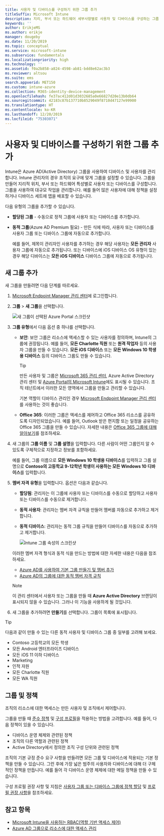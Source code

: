 ```yaml
---
title: 사용자 및 디바이스를 구성하기 위한 그룹 추가
titleSuffix: Microsoft Intune
description: 지리, 부서 또는 하드웨어 세부사항별로 사용자 및 디바이스를 구성하는 그룹을 추가합니다.
keywords: ''
author: ErikjeMS
ms.author: erikje
manager: dougeby
ms.date: 11/20/2019
ms.topic: conceptual
ms.service: microsoft-intune
ms.subservice: fundamentals
ms.localizationpriority: high
ms.technology: ''
ms.assetid: f0a2b858-a824-4598-ab81-bdd8e62ac3b3
ms.reviewer: altsou
ms.suite: ems
search.appverid: MET150
ms.custom: intune-azure
ms.collection: M365-identity-device-management
ms.openlocfilehash: fe37ac412d01d3032685a0e66827d20e13b0db64
ms.sourcegitcommit: 42183c87b137710b8529049f8710d47127e99900
ms.translationtype: HT
ms.contentlocale: ko-KR
ms.lasthandoff: 12/20/2019
ms.locfileid: "75303071"
---
```

# <a name="add-groups-to-organize-users-and-devices"></a>사용자 및 디바이스를 구성하기 위한 그룹 추가

Intune은 Azure AD(Active Directory) 그룹을 사용하여 디바이스 및 사용자를 관리합니다. Intune 관리자의 경우 조직의 요구에 맞게 그룹을 설정할 수 있습니다. 그룹을 만들어 지리적 위치, 부서 또는 하드웨어 특성별로 사용자 또는 디바이스를 구성합니다. 그룹을 사용하여 대규모 작업을 관리합니다. 예를 들어 많은 사용자에 대해 정책을 설정하거나 디바이스 세트에 앱을 배포할 수 있습니다.

다음 유형의 그룹을 추가할 수 있습니다.

- **할당된 그룹** - 수동으로 정적 그룹에 사용자 또는 디바이스를 추가합니다. 
- **동적 그룹**(Azure AD Premium 필요) - 만든 식에 따라, 사용자 또는 디바이스를 사용자 그룹 또는 디바이스 그룹에 자동으로 추가합니다.

  예를 들어, 제목이 관리자인 사용자를 추가하는 경우 해당 사용자는 **모든 관리자** 사용자 그룹에 자동으로 추가됩니다. 또는 디바이스에 iOS 디바이스 OS 유형이 있는 경우 해당 디바이스는 **모든 iOS 디바이스** 디바이스 그룹에 자동으로 추가됩니다.

## <a name="add-a-new-group"></a>새 그룹 추가

새 그룹을 만들려면 다음 단계를 따르세요.

1. [Microsoft Endpoint Manager 관리 센터](https://go.microsoft.com/fwlink/?linkid=2109431)에 로그인합니다.
2. **그룹** > **새 그룹**을 선택합니다.

   ![새 그룹이 선택된 Azure Portal 스크린샷](./media/groups-add/groups-add-new.png)

3. **그룹 유형**에서 다음 옵션 중 하나를 선택합니다.

    - **보안**: 보안 그룹은 리소스에 액세스할 수 있는 사용자를 정의하며, Intune의 그룹에 권장됩니다. 예를 들어, **모든 Charlotte 직원** 또는 **원격 작업자** 등의 사용자 그룹을 만들 수 있습니다. **모든 iOS 디바이스** 또는 **모든 Windows 10 학생용 디바이스** 등의 디바이스 그룹도 만들 수 있습니다.

        > [!TIP]
        > 만든 사용자 및 그룹은 [Microsoft 365 관리 센터](https://admin.microsoft.com), Azure Active Directory 관리 센터 및 [Azure Portal의 Microsoft Intune](https://go.microsoft.com/fwlink/?linkid=2090973)에도 표시될 수 있습니다. 조직 테넌트에서 이러한 모든 영역에서 그룹을 만들고 관리할 수 있습니다.
        >
        > 기본 역할이 디바이스 관리인 경우 [Microsoft Endpoint Manager 관리 센터](https://go.microsoft.com/fwlink/?linkid=2109431)를 사용하는 것이 좋습니다.

    - **Office 365**: 이러한 그룹은 액세스를 제어하고 Office 365 리소스를 공유하도록 디자인되었습니다. 예를 들어, Outlook 받은 편지함 또는 일정을 공유하는 Office 365 그룹을 만들 수 있습니다. 자세한 내용은 [Office 365 그룹에 대해 알아보기](https://support.office.com/article/learn-about-office-365-groups-b565caa1-5c40-40ef-9915-60fdb2d97fa2)를 참조하세요.

4. 새 그룹의 **그룹 이름** 및 **그룹 설명**을 입력합니다. 다른 사람이 어떤 그룹인지 알 수 있도록 구체적으로 지정하고 정보를 포함하세요.

    예를 들어, 그룹 이름으로 **모든 Windows 10 학생용 디바이스**를 입력하고 그룹 설명으로 **Contoso의 고등학교 9-12학년 학생이 사용하는 모든 Windows 10 디바이스**를 입력합니다.

5. **멤버 자격 유형**을 입력합니다. 옵션은 다음과 같습니다.

    - **할당됨**: 관리자는 이 그룹에 사용자 또는 디바이스를 수동으로 할당하고 사용자 또는 디바이스를 수동으로 제거합니다.
    - **동적 사용자**: 관리자는 멤버 자격 규칙을 만들어 멤버를 자동으로 추가하고 제거합니다.
    - **동적 디바이스**: 관리자는 동적 그룹 규칙을 만들어 디바이스를 자동으로 추가하고 제거합니다.

        ![Intune 그룹 속성의 스크린샷](./media/groups-add/groups-add-properties.png)

    이러한 멤버 자격 형식과 동적 식을 만드는 방법에 대한 자세한 내용은 다음을 참조하세요.

    - [Azure AD를 사용하여 기본 그룹 만들기 및 멤버 추가](https://docs.microsoft.com/azure/active-directory/fundamentals/active-directory-groups-create-azure-portal)
    - [Azure AD의 그룹에 대한 동적 멤버 자격 규칙](https://docs.microsoft.com/azure/active-directory/users-groups-roles/groups-dynamic-membership)

    > [!NOTE]
    > 이 관리 센터에서 사용자 또는 그룹을 만들 때 **Azure Active Directory** 브랜딩이 표시되지 않을 수 있습니다. 그러나 이 기능을 사용하게 될 것입니다.

6. 새 그룹을 추가하려면 **만들기**를 선택합니다. 그룹이 목록에 표시됩니다.

> [!TIP]
> 다음과 같이 만들 수 있는 다른 동적 사용자 및 디바이스 그룹 중 일부를 고려해 보세요.
>
> - Contoso 고등학교의 모든 학생
> - 모든 Android 엔터프라이즈 디바이스
> - 모든 iOS 11 이하 디바이스
> - Marketing
> - 인적 자원
> - 모든 Charlotte 직원
> - 모든 WA 직원

## <a name="groups-and-policies"></a>그룹 및 정책

조직의 리소스에 대한 액세스는 만든 사용자 및 조직에서 제어합니다.

그룹을 만들 때 [준수 정책](../protect/device-compliance-get-started.md) 및 [구성 프로필](../configuration/device-profiles.md)을 적용하는 방법을 고려합니다. 예를 들어, 다음 정책이 있을 수 있습니다.

- 디바이스 운영 체제와 관련된 정책
- 조직의 다른 역할과 관련된 정책
- Active Directory에서 정의한 조직 구성 단위와 관련된 정책

조직의 기본 규정 준수 요구 사항을 만들려면 모든 그룹 및 디바이스에 적용되는 기본 정책을 만들 수 있습니다. 그런 후에 가장 넓은 범주의 사용자와 디바이스에 대해 더 구체적인 정책을 만듭니다. 예를 들어 각 디바이스 운영 체제에 대한 메일 정책을 만들 수 있습니다.

구성 프로필 권장 사항 및 지침은 [사용자 그룹 또는 디바이스 그룹에 정책 할당](../configuration/device-profile-assign.md#user-groups-vs-device-groups) 및 [프로필 권장 사항](../configuration/device-profile-create.md#recommendations)을 참조하세요.

## <a name="see-also"></a>참고 항목

- [Microsoft Intune을 사용하는 RBAC(역할 기반 액세스 제어)](role-based-access-control.md)
- [Azure AD 그룹으로 리소스에 대한 액세스 관리](https://docs.microsoft.com/azure/active-directory/active-directory-manage-groups)

